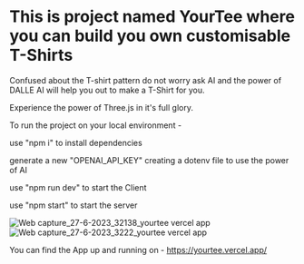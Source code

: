 # This is project named YourTee where you can build you own customisable T-Shirts
Confused about the T-shirt pattern do not worry ask AI and the power of DALLE AI will help you out to make a T-Shirt for you.

Experience the power of Three.js in it's full glory.






To run the project on your local environment -

  use "npm i" to install dependencies

  generate a new "OPENAI_API_KEY" creating a dotenv file to use the power of AI

use "npm run dev" to start the Client 

use "npm start" to start the server





![Web capture_27-6-2023_32138_yourtee vercel app](https://github.com/PrinceElixir/ThreeJS-Project/assets/54557173/f7214b58-f7ce-432d-8259-b063095e404a)
![Web capture_27-6-2023_3222_yourtee vercel app](https://github.com/PrinceElixir/ThreeJS-Project/assets/54557173/6352e3c3-cc7b-480c-9096-b9b49976e7e7)



You can find the App up and running on - 
https://yourtee.vercel.app/
